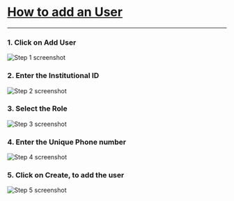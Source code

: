 # [How to add an User](https://app.tango.us/app/workflow/59998f45-3ee8-45a2-bc09-cd9e966fa3ba?utm_source=markdown&utm_medium=markdown&utm_campaign=workflow%20export%20links)


***




### 1. Click on Add User
![Step 1 screenshot](https://images.tango.us/workflows/59998f45-3ee8-45a2-bc09-cd9e966fa3ba/steps/20c80835-0450-4d31-812c-7a4f0290474a/4c591e59-9079-49fc-8632-6623b5a9ce9e.png?crop=focalpoint&fit=crop&fp-x=0.5000&fp-y=0.5000&w=1200&border=2%2CF4F2F7&border-radius=8%2C8%2C8%2C8&border-radius-inner=8%2C8%2C8%2C8&blend-align=bottom&blend-mode=normal&blend-x=0&blend-w=1200&blend64=aHR0cHM6Ly9pbWFnZXMudGFuZ28udXMvc3RhdGljL21hZGUtd2l0aC10YW5nby13YXRlcm1hcmstdjIucG5n&mark-x=752&mark-y=283&m64=aHR0cHM6Ly9pbWFnZXMudGFuZ28udXMvc3RhdGljL2JsYW5rLnBuZz9tYXNrPWNvcm5lcnMmYm9yZGVyPTMlMkNGRjc0NDImdz0zNjEmaD0xMzQmZml0PWNyb3AmY29ybmVyLXJhZGl1cz0xMA%3D%3D)


### 2. Enter the Institutional ID
![Step 2 screenshot](https://images.tango.us/workflows/59998f45-3ee8-45a2-bc09-cd9e966fa3ba/steps/e5c274c5-e207-471c-9a01-9e10da73fbcf/1a818b32-c2a0-4822-a739-a99e2b08f790.png?crop=focalpoint&fit=crop&fp-x=0.4825&fp-y=0.2976&fp-z=1.0698&w=1200&border=2%2CF4F2F7&border-radius=8%2C8%2C8%2C8&border-radius-inner=8%2C8%2C8%2C8&blend-align=bottom&blend-mode=normal&blend-x=0&blend-w=1200&blend64=aHR0cHM6Ly9pbWFnZXMudGFuZ28udXMvc3RhdGljL21hZGUtd2l0aC10YW5nby13YXRlcm1hcmstdjIucG5n&mark-x=64&mark-y=416&m64=aHR0cHM6Ly9pbWFnZXMudGFuZ28udXMvc3RhdGljL2JsYW5rLnBuZz9tYXNrPWNvcm5lcnMmYm9yZGVyPTQlMkNGRjc0NDImdz0xMDcxJmg9MTUwJmZpdD1jcm9wJmNvcm5lci1yYWRpdXM9MTA%3D)


### 3. Select the Role
![Step 3 screenshot](https://images.tango.us/workflows/59998f45-3ee8-45a2-bc09-cd9e966fa3ba/steps/56c9e689-7865-4ffb-88b4-91441b1900a5/79dbe095-e671-4ee8-96c5-f84a3759db96.png?crop=focalpoint&fit=crop&fp-x=0.4825&fp-y=0.4456&fp-z=1.0698&w=1200&border=2%2CF4F2F7&border-radius=8%2C8%2C8%2C8&border-radius-inner=8%2C8%2C8%2C8&blend-align=bottom&blend-mode=normal&blend-x=0&blend-w=1200&blend64=aHR0cHM6Ly9pbWFnZXMudGFuZ28udXMvc3RhdGljL21hZGUtd2l0aC10YW5nby13YXRlcm1hcmstdjIucG5n&mark-x=64&mark-y=661&m64=aHR0cHM6Ly9pbWFnZXMudGFuZ28udXMvc3RhdGljL2JsYW5rLnBuZz9tYXNrPWNvcm5lcnMmYm9yZGVyPTQlMkNGRjc0NDImdz0xMDcxJmg9MTQ3JmZpdD1jcm9wJmNvcm5lci1yYWRpdXM9MTA%3D)


### 4. Enter the Unique Phone number 
![Step 4 screenshot](https://images.tango.us/workflows/59998f45-3ee8-45a2-bc09-cd9e966fa3ba/steps/8f88b0ad-8c3a-46f1-b58c-6dbed96a53f1/0b03383c-9899-43f4-9564-d59342c89fc7.png?crop=focalpoint&fit=crop&fp-x=0.4825&fp-y=0.5935&fp-z=1.0698&w=1200&border=2%2CF4F2F7&border-radius=8%2C8%2C8%2C8&border-radius-inner=8%2C8%2C8%2C8&blend-align=bottom&blend-mode=normal&blend-x=0&blend-w=1200&blend64=aHR0cHM6Ly9pbWFnZXMudGFuZ28udXMvc3RhdGljL21hZGUtd2l0aC10YW5nby13YXRlcm1hcmstdjIucG5n&mark-x=64&mark-y=796&m64=aHR0cHM6Ly9pbWFnZXMudGFuZ28udXMvc3RhdGljL2JsYW5rLnBuZz9tYXNrPWNvcm5lcnMmYm9yZGVyPTQlMkNGRjc0NDImdz0xMDcxJmg9MTUwJmZpdD1jcm9wJmNvcm5lci1yYWRpdXM9MTA%3D)


### 5. Click on Create, to add the user
![Step 5 screenshot](https://images.tango.us/workflows/59998f45-3ee8-45a2-bc09-cd9e966fa3ba/steps/be26f016-332e-4ec8-a0da-0b30075aebd9/01f04eee-666a-4e7e-94f9-62ddb9b666c2.png?crop=focalpoint&fit=crop&fp-x=0.8054&fp-y=0.7223&fp-z=&w=1200&border=2%2CF4F2F7&border-radius=8%2C8%2C8%2C8&border-radius-inner=8%2C8%2C8%2C8&blend-align=bottom&blend-mode=normal&blend-x=0&blend-w=1200&blend64=aHR0cHM6Ly9pbWFnZXMudGFuZ28udXMvc3RhdGljL21hZGUtd2l0aC10YW5nby13YXRlcm1hcmstdjIucG5n&mark-x=20000&mark-y=2000&m64=aHR0cHM6Ly9pbWFnZXMudGFuZ28udXMvc3RhdGljL2JsYW5rLnBuZz9tYXNrPWNvcm5lcnMmYm9yZGVyPTQlMkNGRjc0NDImdz03MTMmaD0zODgmZml0PWNyb3AmY29ybmVyLXJhZGl1cz0xMA%3D%3D)

